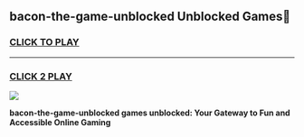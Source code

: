 
## bacon-the-game-unblocked Unblocked Games👋
<h3>
<a href="https://news.freeplayer.one?title=bacon-the-game-unblocked&ref=16F">CLICK TO PLAY</a></h3>
<hr>

<h3>
<a href="https://news.freeplayer.one?title=bacon-the-game-unblocked&ref=16F">CLICK 2 PLAY</a>
  
</h3>

<a href="https://news.freeplayer.one?title=bacon-the-game-unblocked&ref=16F/"><img src="https://clearcache.store/games.png"></a>


**bacon-the-game-unblocked games unblocked: Your Gateway to Fun and Accessible Online Gaming**
